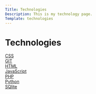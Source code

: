 ```yaml
---
Title: Technologies
Description: This is my technology page.
Template: technologies
---
```


Technologies
==========================


<div class="tech-box large">
<a href="technology/css">CSS
<i class="fab fa-css3-alt"></i></a>
</div>

<div class="tech-box stubby">
<a href="technology/git">GIT
<i class="fab fa-github"></i></a>
</div>

<div class="tech-box wide">
<a href="technology/html">HTML
<i class="fab fa-html5"></i></a>
</div>

<div class="tech-box stubby">
<a href="technology/javascript">JavaScript
<i class="fab fa-square-js"></i></a>
</div>

<div class="tech-box large">
<a href="technology/javascript">PHP
<i class="fab fa-php"></i></a>
</div>

<div class="tech-box large">
<a href="technology/javascript">Python
<i class="fab fa-python"></i></a>
</div>

<div class="tech-box stubby">
<a href="technology/javascript">SQlite</a>
</div>
